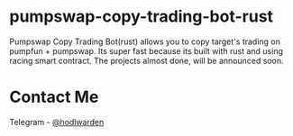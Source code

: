 # pumpswap-copy-trading-bot-rust


Pumpswap Copy Trading Bot(rust) allows you to copy target's trading on pumpfun + pumpswap.
Its super fast because its built with rust and using racing smart contract.
The projects almost done, will be announced soon.

# Contact Me
Telegram - [@hodlwarden](https://t.me/hodlwarden)
